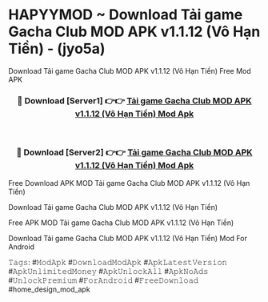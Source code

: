 # HAPYYMOD ~ Download Tải game Gacha Club MOD APK v1.1.12 (Vô Hạn Tiền) - (jyo5a)
Download Tải game Gacha Club MOD APK v1.1.12 (Vô Hạn Tiền) Free Mod APK

<div align="center">
<h3>🔴 Download [Server1] 👉👉 <a href="https://apk-comot.site?title=Tải_game_Gacha_Club_MOD_APK_v1.1.12_(Vô_Hạn_Tiền)">Tải game Gacha Club MOD APK v1.1.12 (Vô Hạn Tiền) Mod Apk</a></h3><br>

<h3>🔴 Download [Server2] 👉👉 <a href="https://apk-comot.site?title=Tải_game_Gacha_Club_MOD_APK_v1.1.12_(Vô_Hạn_Tiền)">Tải game Gacha Club MOD APK v1.1.12 (Vô Hạn Tiền) Mod Apk</a></h3>
</div>


Free Download APK MOD Tải game Gacha Club MOD APK v1.1.12 (Vô Hạn Tiền)

Download Tải game Gacha Club MOD APK v1.1.12 (Vô Hạn Tiền) 

Free APK MOD Tải game Gacha Club MOD APK v1.1.12 (Vô Hạn Tiền) 

Download Tải game Gacha Club MOD APK v1.1.12 (Vô Hạn Tiền) Mod For Android

𝚃𝚊𝚐𝚜: #𝙼𝚘𝚍𝙰𝚙𝚔 #𝙳𝚘𝚠𝚗𝚕𝚘𝚊𝚍𝙼𝚘𝚍𝙰𝚙𝚔 #𝙰𝚙𝚔𝙻𝚊𝚝𝚎𝚜𝚝𝚅𝚎𝚛𝚜𝚒𝚘𝚗 #𝙰𝚙𝚔𝚄𝚗𝚕𝚒𝚖𝚒𝚝𝚎𝚍𝙼𝚘𝚗𝚎𝚢 #𝙰𝚙𝚔𝚄𝚗𝚕𝚘𝚌𝚔𝙰𝚕𝚕 #𝙰𝚙𝚔𝙽𝚘𝙰𝚍𝚜 #𝚄𝚗𝚕𝚘𝚌𝚔𝙿𝚛𝚎𝚖𝚒𝚞𝚖 #𝙵𝚘𝚛𝙰𝚗𝚍𝚛𝚘𝚒𝚍 #𝙵𝚛𝚎𝚎𝙳𝚘𝚠𝚗𝚕𝚘𝚊𝚍 #home_design_mod_apk